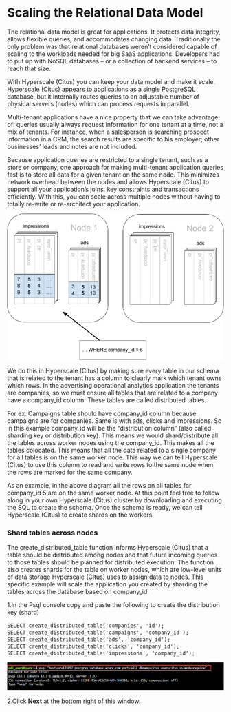 # Scaling the Relational Data Model

The relational data model is great for applications. It protects data integrity, allows flexible queries, and accommodates changing data. Traditionally the only problem was that relational databases weren’t considered capable of scaling to the workloads needed for big SaaS applications. Developers had to put up with NoSQL databases – or a collection of backend services – to reach that size.

With Hyperscale (Citus) you can keep your data model and make it scale. Hyperscale (Citus) appears to applications as a single PostgreSQL database, but it internally routes queries to an adjustable number of physical servers (nodes) which can process requests in parallel.

Multi-tenant applications have a nice property that we can take advantage of: queries usually always request information for one tenant at a time, not a mix of tenants. For instance, when a salesperson is searching prospect information in a CRM, the search results are specific to his employer; other businesses’ leads and notes are not included.

Because application queries are restricted to a single tenant, such as a store or company, one approach for making multi-tenant application queries fast is to store all data for a given tenant on the same node. This minimizes network overhead between the nodes and allows Hyperscale (Citus) to support all your application’s joins, key constraints and transactions efficiently. With this, you can scale across multiple nodes without having to totally re-write or re-architect your application.

  ![](Images/diagram.png)

We do this in Hyperscale (Citus) by making sure every table in our schema that is related to the tenant has a column to clearly mark which tenant owns which rows. In the advertising operational analytics application the tenants are companies, so we must ensure all tables that are related to a company have a company_id column. These tables are called distributed tables. 

For ex: Campaigns table should have company_id column because campaigns are for companies. Same is with ads, clicks and impressions.
So in this example company_id will be the “distribution column” (also called sharding key or distribution key). This means we would shard/distribute all the tables across worker nodes using the company_id. This makes all the tables colocated. This means that all the data related to a single company for all tables is on the same worker node. This way we can tell Hyperscale (Citus) to use this column to read and write rows to the same node when the rows are marked for the same company. 

As an example, in the above diagram all the rows on all tables for company_id 5 are on the same worker node.
At this point feel free to follow along in your own Hyperscale (Citus) cluster by downloading and executing the SQL to create the schema. Once the schema is ready, we can tell Hyperscale (Citus) to create shards on the workers.

### Shard tables across nodes

The create_distributed_table function informs Hyperscale (Citus) that a table should be distributed among nodes and that future incoming queries to those tables should be planned for distributed execution. The function also creates shards for the table on worker nodes, which are low-level units of data storage Hyperscale (Citus) uses to assign data to nodes.
This specific example will scale the application you created by sharding the tables across the database based on company_id.

1.In the Psql console copy and paste the following to create the distribution key (shard)

```
SELECT create_distributed_table('companies', 'id'); 
SELECT create_distributed_table('campaigns', 'company_id'); 
SELECT create_distributed_table('ads', 'company_id'); 
SELECT create_distributed_table('clicks', 'company_id'); 
SELECT create_distributed_table('impressions', 'company_id'); 
```

  ![](Images/quey1.png)

2.Click **Next** at the bottom right of this window.

